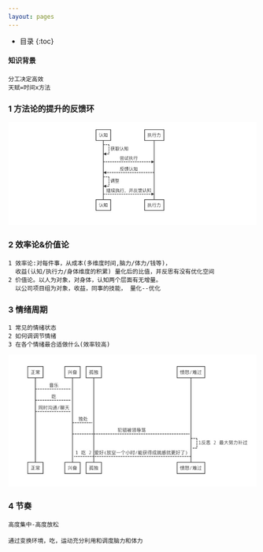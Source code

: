 ```yaml
---
layout: pages
---
```

*  目录
{:toc}






#### 知识背景

```
分工决定高效
天赋=时间x方法 
```



### 1 方法论的提升的反馈环

![](/images/1596353797431.jpg)







### 2 效率论&价值论

```
1 效率论:对每件事，从成本(多维度时间,脑力/体力/钱等)，
  收益(认知/执行力/身体维度的积累) 量化后的比值，并反思有没有优化空间
2 价值论。以人为对象，对身体，认知两个层面有无增量。
  以公司项目组为对象，收益，同事的技能， 量化--优化 
```



### 3  情绪周期

```
1 常见的情绪状态
2 如何调调节情绪
3 在各个情绪最合适做什么(效率较高)
```

![](/images/1596353846633.jpg)



### 4 节奏

```
高度集中-高度放松

通过变换环境，吃，运动充分利用和调度脑力和体力
```

